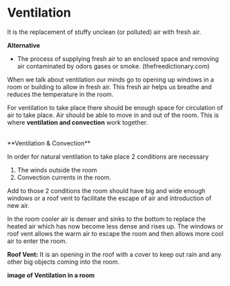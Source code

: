 # Ventilation
It is the replacement of stuffy unclean (or polluted) air with fresh air.

**Alternative**
-	The process of supplying fresh air to an enclosed space and removing air contaminated by odors gases or smoke. (thefreedictionary.com)

When we talk about ventilation our minds go to opening up windows in a room or building to allow in fresh air. This fresh air helps us breathe and reduces the temperature in the room.

For ventilation to take place there should be enough space for circulation of air to take place. Air should be able to move in and out of the room. This is where **ventilation and convection** work together.

<br>
**Ventilation & Convection**

In order for natural ventilation to take place 2 conditions are necessary
1.	The winds outside the room
2.	Convection currents in the room.


 Add to those 2 conditions the room should have big and wide enough windows or a roof vent to facilitate the escape of air and introduction of new air.

In the room cooler air is denser and sinks to the bottom to replace the heated air which has now become less dense and rises up. The windows or roof vent allows the warm air to escape the room and then allows more cool air to enter the room.

**Roof Vent:** It is an opening in the roof with a cover to keep out rain and any other big objects coming into the room.

**image of Ventilation in a room**

